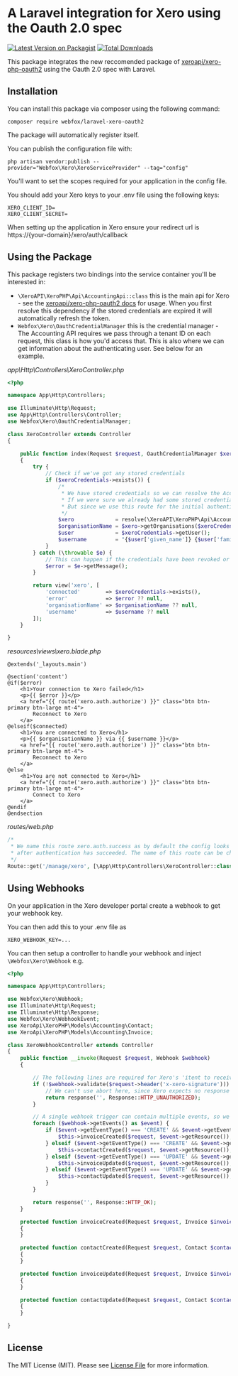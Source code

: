# A Laravel integration for Xero using the Oauth 2.0 spec

[![Latest Version on Packagist](https://img.shields.io/packagist/v/webfox/laravel-xero-oauth2.svg?style=flat-square)](https://packagist.org/packages/webfox/laravel-xero-oauth2)
[![Total Downloads](https://img.shields.io/packagist/dt/webfox/laravel-xero-oauth2.svg?style=flat-square)](https://packagist.org/packages/webfox/laravel-xero-oauth2)

This package integrates the new reccomended package of [xeroapi/xero-php-oauth2](https://github.com/XeroAPI/xero-php-oauth2) using the Oauth 2.0 spec with
Laravel.

## Installation

You can install this package via composer using the following command:
```
composer require webfox/laravel-xero-oauth2
```

The package will automatically register itself.

You can publish the configuration file with:
```
php artisan vendor:publish --provider="Webfox\Xero\XeroServiceProvider" --tag="config"
```

You'll want to set the scopes required for your application in the config file.

You should add your Xero keys to your .env file using the following keys:
```
XERO_CLIENT_ID=
XERO_CLIENT_SECRET=
```

When setting up the application in Xero ensure your redirect url is https://{your-domain}/xero/auth/callback

## Using the Package

This package registers two bindings into the service container you'll be interested in:
* `\XeroAPI\XeroPHP\Api\AccountingApi::class` this is the main api for Xero - see the [xeroapi/xero-php-oauth2 docs](https://github.com/XeroAPI/xero-php-oauth2/tree/master/docs) for usage.
  When you first resolve this dependency if the stored credentials are expired it will automatically refresh the token.
* `Webfox\Xero\OauthCredentialManager` this is the credential manager - The Accounting API requires we pass through a tenant ID on each request, this class is how you'd access that. 
  This is also where we can get information about the authenticating user. See below for an example.

*app\Http\Controllers\XeroController.php*
```php
<?php

namespace App\Http\Controllers;

use Illuminate\Http\Request;
use App\Http\Controllers\Controller;
use Webfox\Xero\OauthCredentialManager;

class XeroController extends Controller
{

    public function index(Request $request, OauthCredentialManager $xeroCredentials)
    {
        try {
            // Check if we've got any stored credentials
            if ($xeroCredentials->exists()) {
                /* 
                 * We have stored credentials so we can resolve the AccountingApi, 
                 * If we were sure we already had some stored credentials then we could just resolve this through the controller
                 * But since we use this route for the initial authentication we cannot be sure!
                 */
                $xero             = resolve(\XeroAPI\XeroPHP\Api\AccountingApi::class);
                $organisationName = $xero->getOrganisations($xeroCredentials->getTenantId())->getOrganisations()[0]->getName();
                $user             = $xeroCredentials->getUser();
                $username         = "{$user['given_name']} {$user['family_name']} ({$user['username']})";
            }
        } catch (\throwable $e) {
            // This can happen if the credentials have been revoked or there is an error with the organisation (e.g. it's expired)
            $error = $e->getMessage();
        }

        return view('xero', [
            'connected'        => $xeroCredentials->exists(),
            'error'            => $error ?? null,
            'organisationName' => $organisationName ?? null,
            'username'         => $username ?? null
        ]);
    }

}
```

*resources\views\xero.blade.php*
```
@extends('_layouts.main')

@section('content')        
@if($error)
    <h1>Your connection to Xero failed</h1>
    <p>{{ $error }}</p>
    <a href="{{ route('xero.auth.authorize') }}" class="btn btn-primary btn-large mt-4">
        Reconnect to Xero
    </a>
@elseif($connected)
    <h1>You are connected to Xero</h1>
    <p>{{ $organisationName }} via {{ $username }}</p>
    <a href="{{ route('xero.auth.authorize') }}" class="btn btn-primary btn-large mt-4">
        Reconnect to Xero
    </a>
@else
    <h1>You are not connected to Xero</h1>
    <a href="{{ route('xero.auth.authorize') }}" class="btn btn-primary btn-large mt-4">
        Connect to Xero
    </a>
@endif
@endsection
```

*routes/web.php*
```php
/* 
 * We name this route xero.auth.success as by default the config looks for a route with this name to redirect back to
 * after authentication has succeeded. The name of this route can be changed in the config file.
 */
Route::get('/manage/xero', [\App\Http\Controllers\XeroController::class, 'index'])->name('xero.auth.success');
```

## Using Webhooks
On your application in the Xero developer portal create a webhook to get your webhook key.

You can then add this to your .env file as

```
XERO_WEBHOOK_KEY=...
```

You can then setup a controller to handle your webhook and inject `\Webfox\Xero\Webhook` e.g.

```php
<?php

namespace App\Http\Controllers;

use Webfox\Xero\Webhook;
use Illuminate\Http\Request;
use Illuminate\Http\Response;
use Webfox\Xero\WebhookEvent;
use XeroApi\XeroPHP\Models\Accounting\Contact;
use XeroApi\XeroPHP\Models\Accounting\Invoice;

class XeroWebhookController extends Controller
{
    public function __invoke(Request $request, Webhook $webhook)
    {

        // The following lines are required for Xero's 'itent to receive' validation
        if (!$webhook->validate($request->header('x-xero-signature'))) {
            // We can't use abort here, since Xero expects no response body
            return response('', Response::HTTP_UNAUTHORIZED);
        }

        // A single webhook trigger can contain multiple events, so we must loop over them
        foreach ($webhook->getEvents() as $event) {
            if ($event->getEventType() === 'CREATE' && $event->getEventCategory() === 'INVOICE') {
                $this->invoiceCreated($request, $event->getResource());
            } elseif ($event->getEventType() === 'CREATE' && $event->getEventCategory() === 'CONTACT') {
                $this->contactCreated($request, $event->getResource());
            } elseif ($event->getEventType() === 'UPDATE' && $event->getEventCategory() === 'INVOICE') {
                $this->invoiceUpdated($request, $event->getResource());
            } elseif ($event->getEventType() === 'UPDATE' && $event->getEventCategory() === 'CONTACT') {
                $this->contactUpdated($request, $event->getResource());
            }
        }

        return response('', Response::HTTP_OK);
    }

    protected function invoiceCreated(Request $request, Invoice $invoice)
    {
    }

    protected function contactCreated(Request $request, Contact $contact)
    {
    }

    protected function invoiceUpdated(Request $request, Invoice $invoice)
    {
    }

    protected function contactUpdated(Request $request, Contact $contact)
    {
    }

}
```


## License

The MIT License (MIT). Please see [License File](LICENSE.md) for more information.
